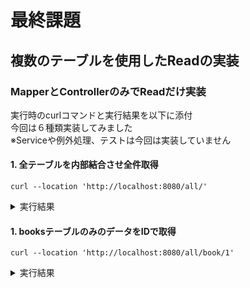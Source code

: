 # 最終課題
## 複数のテーブルを使用したReadの実装
### MapperとControllerのみでReadだけ実装
実行時のcurlコマンドと実行結果を以下に添付  
今回は６種類実装してみました  
※Serviceや例外処理、テストは今回は実装していません
#### 1. 全テーブルを内部結合させ全件取得
```
curl --location 'http://localhost:8080/all/'
```
<details><summary>実行結果</summary><div>

  <img width="1280" alt="スクリーンショット 2024-02-22 18 14 15" src="https://github.com/kawara777/Book-Application/assets/138858245/37182655-7fc9-4833-ba17-42fb538481eb">
</div></details>

#### 1. booksテーブルのみのデータをIDで取得
```
curl --location 'http://localhost:8080/all/book/1'
```
<details><summary>実行結果</summary><div>

<img width="1280" alt="スクリーンショット 2024-02-22 19 36 38" src="https://github.com/kawara777/Book-Application/assets/138858245/6e6af486-566f-4f50-afa3-2dd5df6e5b5a">
</div></details>
